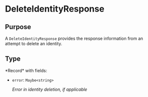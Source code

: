 # DeleteIdentityResponse

## Purpose

<!-- --8<-- [start:purpose] -->
A `DeleteIdentityResponse` provides the response information from an attempt to delete an identity.
<!-- --8<-- [end:purpose] -->

## Type

<!-- --8<-- [start:type] -->
<div class="type">
*Record* with fields:

- `error`: `Maybe<string>`

  *Error in identity deletion, if applicable*
</div>
<!-- --8<-- [end:type] -->